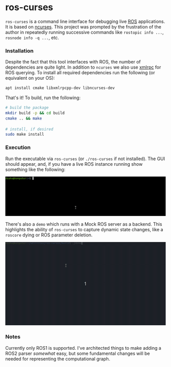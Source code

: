 # ros-curses

`ros-curses` is a command line interface for debugging live [ROS](https://www.ros.org/) applications. It is based on [ncurses](https://en.wikipedia.org/wiki/Ncurses). This project was prompted by the frustration of the author in repeatedly running successive commands like `rostopic info ...`, `rosnode info -q ...`, etc.

### Installation

Despite the fact that this tool interfaces with ROS, the number of dependencies are quite light. In addition to `ncurses` we also use [xmlrpc](http://xmlrpc.com/) for ROS querying. To install all required dependencies run the following (or equivalent on your OS):

```bash
apt install cmake libxmlrpcpp-dev libncurses-dev
```

That's it! To build, run the following:

```bash
# build the package
mkdir build -p && cd build
cmake .. && make

# install, if desired
sudo make install
```

### Execution

Run the executable via `ros-curses` (or `./ros-curses` if not installed). The GUI should appear, and, if you have a live ROS instance running show something like the following:

![roscore_example](./docs/roscore_example.gif)

There's also a `demo` which runs with a Mock ROS server as a backend. This highlights the ability of `ros-curses` to capture dynamic state changes, like a `roscore` dying or ROS parameter deletion.

![demo_example](./docs/demo_example.gif)

### Notes

Currently only ROS1 is supported. I've architected things to make adding a ROS2 parser _somewhat_ easy, but some fundamental changes will be needed for representing the computational graph.

